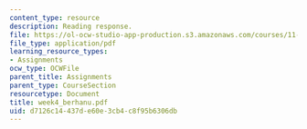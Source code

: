 ```yaml
---
content_type: resource
description: Reading response.
file: https://ol-ocw-studio-app-production.s3.amazonaws.com/courses/11-946-planning-in-transition-economies-for-growth-and-equity-spring-2004/d7126c14437de60e3cb4c8f95b6306db_week4_berhanu.pdf
file_type: application/pdf
learning_resource_types:
- Assignments
ocw_type: OCWFile
parent_title: Assignments
parent_type: CourseSection
resourcetype: Document
title: week4_berhanu.pdf
uid: d7126c14-437d-e60e-3cb4-c8f95b6306db
---
```


